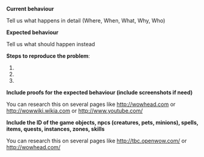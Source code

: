 [//]: # (IMPORTANT: Only report one bug per issue/thread.)
[//]: # (IMPORTANT: Make sure the bug is not already reported. If it is you are however very welcome to add a "for me too" comment to the existing issue.)

**Current behaviour**

Tell us what happens in detail (Where, When, What, Why, Who)

**Expected behaviour**

Tell us what should happen instead

**Steps to reproduce the problem**:

1. 
2. 
3. 

**Include proofs for the expected behaviour (include screenshots if need)**

You can research this on several pages like http://wowhead.com or http://wowwiki.wikia.com or http://www.youtube.com/

**Include the ID of the game objects, npcs (creatures, pets, minions), spells, items, quests, instances, zones, skills**

You can research this on several pages like http://tbc.openwow.com/ or http://wowhead.com/
